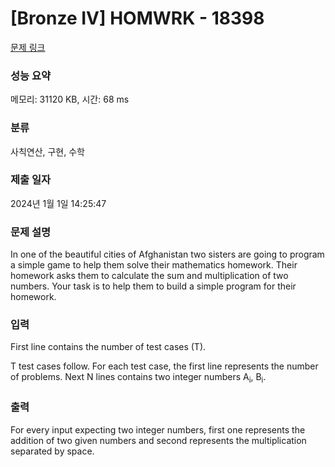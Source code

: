 # [Bronze IV] HOMWRK - 18398 

[문제 링크](https://www.acmicpc.net/problem/18398) 

### 성능 요약

메모리: 31120 KB, 시간: 68 ms

### 분류

사칙연산, 구현, 수학

### 제출 일자

2024년 1월 1일 14:25:47

### 문제 설명

<p>In one of the beautiful cities of Afghanistan two sisters are going to program a simple game to help them solve their mathematics homework. Their homework asks them to calculate the sum and multiplication of two numbers. Your task is to help them to build a simple program for their homework.</p>

### 입력 

 <p>First line contains the number of test cases (T).</p>

<p>T test cases follow. For each test case, the first line represents the number of problems. Next N lines contains two integer numbers A<sub>i</sub>, B<sub>i</sub>.</p>

### 출력 

 <p>For every input expecting two integer numbers, first one represents the addition of two given numbers and second represents the multiplication separated by space.</p>

